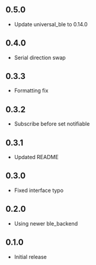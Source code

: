 ## 0.5.0

* Update universal_ble to 0.14.0

## 0.4.0

* Serial direction swap

## 0.3.3

* Formatting fix

## 0.3.2

* Subscribe before set notifiable

## 0.3.1

* Updated README

## 0.3.0

* Fixed interface typo

## 0.2.0

* Using newer ble_backend

## 0.1.0

* Initial release
